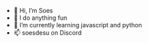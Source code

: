 - 👋 Hi, I’m Soes
- 👀 I do anything fun
- 🌱 I’m currently learning javascript and python
- 📫 soesdesu on Discord

<!---
Soes/Ky is a ✨ special ✨ repository because its `README.md` (this file) appears on your GitHub profile.
You can click the Preview link to take a look at your changes.
--->
